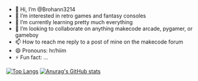 - 👋 Hi, I’m @Brohann3214
- 👀 I’m interested in retro games and fantasy consoles
- 🌱 I’m currently learning pretty much everything
- 💞️ I’m looking to collaborate on anything makecode arcade, pygamer, or gameboy
- 📫 How to reach me reply to a post of mine on the makecode forum
- 😄 Pronouns: hr/hiim
- ⚡ Fun fact: ...

<!---
Brohann3214/Brohann3214 is a ✨ special ✨ repository because its `README.md` (this file) appears on your GitHub profile.
You can click the Preview link to take a look at your changes.
--->
[![Top Langs](https://github-readme-stats.vercel.app/api/top-langs/?username=brohann3214)](https://github.com/anuraghazra/github-readme-stats)
[![Anurag's GitHub stats](https://github-readme-stats.vercel.app/api?username=brohann3214)](https://github.com/anuraghazra/github-readme-stats)
